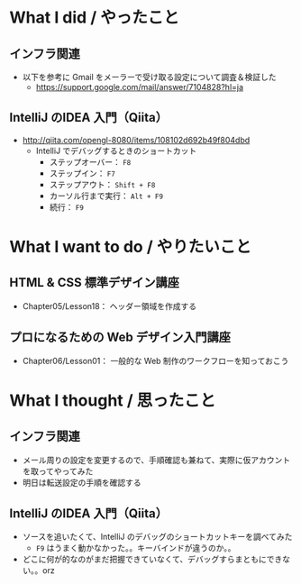 # What I did / やったこと
## インフラ関連
- 以下を参考に Gmail をメーラーで受け取る設定について調査＆検証した
    - https://support.google.com/mail/answer/7104828?hl=ja

## IntelliJ のIDEA 入門（Qiita）
- http://qiita.com/opengl-8080/items/108102d692b49f804dbd
    - IntelliJ でデバッグするときのショートカット
        - ステップオーバー： `F8`
        - ステップイン：	`F7`
        - ステップアウト： `Shift + F8`
        - カーソル行まで実行： `Alt + F9`
        - 続行：	`F9`

# What I want to do / やりたいこと
## HTML & CSS 標準デザイン講座
- Chapter05/Lesson18： ヘッダー領域を作成する

## プロになるための Web デザイン入門講座
- Chapter06/Lesson01： 一般的な Web 制作のワークフローを知っておこう

# What I thought / 思ったこと
## インフラ関連
- メール周りの設定を変更するので、手順確認も兼ねて、実際に仮アカウントを取ってやってみた
- 明日は転送設定の手順を確認する

## IntelliJ のIDEA 入門（Qiita）
- ソースを追いたくて、IntelliJ のデバッグのショートカットキーを調べてみた
    - `F9` はうまく動かなかった。。キーバインドが違うのか。。
- どこに何が的なのがまだ把握できていなくて、デバッグすらまともにできない。。orz

